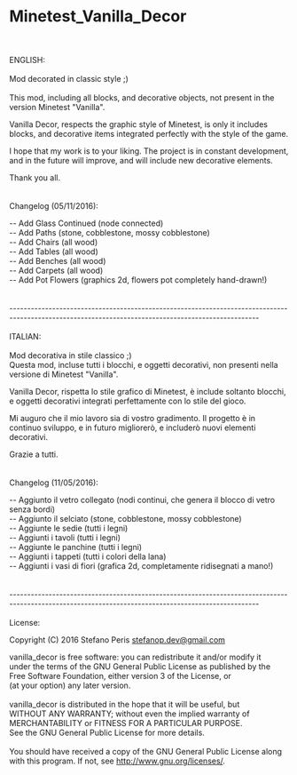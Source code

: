 # Minetest_Vanilla_Decor
<br>
<br>
ENGLISH:<br>
<br>
Mod decorated in classic style ;)
<br>
<br>
This mod, including all blocks, and decorative objects, not present in the version Minetest "Vanilla".<br>

Vanilla Decor, respects the graphic style of Minetest, is only it includes blocks, and decorative items integrated perfectly with the style of the game.<br>

I hope that my work is to your liking. The project is in constant development, and in the future will improve, and will include new decorative elements.<br>

Thank you all.<br>
<br>
<br>
Changelog (05/11/2016):<br>

-- Add Glass Continued (node connected)<br>
-- Add Paths (stone, cobblestone, mossy cobblestone)<br>
-- Add Chairs (all wood)<br>
-- Add Tables (all wood)<br>
-- Add Benches (all wood)<br>
-- Add Carpets (all wood)<br>
-- Add Pot Flowers (graphics 2d, flowers pot completely hand-drawn!)<br>
<br>
<br>
----------------------------------------------------------------------------------------------------------------------------------------------------<br>
<br>
ITALIAN:<br>
<br>
Mod decorativa in stile classico ;)
<br>
Questa mod, incluse tutti i blocchi, e oggetti decorativi, non presenti nella versione di Minetest "Vanilla".<br>

Vanilla Decor, rispetta lo stile grafico di Minetest, è include soltanto blocchi, e oggetti decorativi integrati perfettamente con lo stile del gioco.<br>

Mi auguro che il mio lavoro sia di vostro gradimento. Il progetto è in continuo sviluppo, e in futuro migliorerò, e includerò nuovi elementi decorativi.<br>

Grazie a tutti.<br>
<br>
<br>
Changelog (11/05/2016):<br>

-- Aggiunto il vetro collegato (nodi continui, che genera il blocco di vetro senza bordi)<br>
-- Aggiunto il selciato (stone, cobblestone, mossy cobblestone)<br>
-- Aggiunte le sedie (tutti i legni)<br>
-- Aggiunti i tavoli (tutti i legni)<br>
-- Aggiunte le panchine (tutti i legni)<br>
-- Aggiunti i tappeti (tutti i colori della lana)<br>
-- Aggiunti i vasi di fiori (grafica 2d, completamente ridisegnati a mano!)<br>
<br>
<br>
----------------------------------------------------------------------------------------------------------------------------------------------------<br>
<br>
 License:<br>

 Copyright (C) 2016 Stefano <StepDevelop> Peris <stefanop.dev@gmail.com><br>
 
 vanilla_decor is free software: you can redistribute it and/or modify it<br>
 under the terms of the GNU General Public License as published by the<br>
 Free Software Foundation, either version 3 of the License, or<br>
 (at your option) any later version.<br>
 <br>
 vanilla_decor is distributed in the hope that it will be useful, but<br>
 WITHOUT ANY WARRANTY; without even the implied warranty of<br>
 MERCHANTABILITY or FITNESS FOR A PARTICULAR PURPOSE.<br>
 See the GNU General Public License for more details.<br>
 <br>
 You should have received a copy of the GNU General Public License along<br>
 with this program.  If not, see <http://www.gnu.org/licenses/>.<br>
<br>

